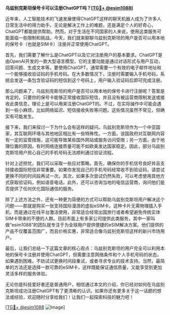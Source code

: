 **乌兹别克斯坦保号卡可以注册ChatGPT吗？[[TG💪+ @esim1088](https://t.me/s/esim1088)]**

近年来，人工智能技术的飞速发展使得ChatGPT这样的聊天机器人成为了许多人日常生活中的得力助手。无论是解决工作上的难题，还是满足个人的好奇心，ChatGPT都能提供帮助。然而，对于生活在不同国家的人来说，使用这类服务可能面临一些限制和挑战。今天，我们就来聊聊乌兹别克斯坦的用户是否可以用本地的保号卡（也就是SIM卡）注册并正常使用ChatGPT。

首先，我们需要了解什么是ChatGPT以及它对注册用户的基本要求。ChatGPT是由OpenAI开发的一款大型语言模型，它的主要功能是通过对话形式与用户互动，回答问题、生成文本等。要使用ChatGPT，通常需要一个有效的电子邮件地址和一个能够接收验证码的手机号码。在大多数情况下，注册时需要输入手机号码，系统会发送一条包含验证码的短信到这个号码上，用户输入验证码后即可完成注册。

那么问题来了，乌兹别克斯坦的用户是否可以用本地的保号卡进行注册呢？答案是肯定的，只要你的保号卡能够正常接收国际短信，并且没有被运营商限制发送或接收此类信息，理论上是可以用来注册ChatGPT的。不过，在实际操作中可能会遇到一些小麻烦，比如网络延迟、短信接收失败等问题。这些情况虽然不常见，但确实有可能发生。

接下来，我们来探讨一下为什么会有这样的疑问。乌兹别克斯坦作为一个中亚国家，其互联网环境与其他地区相比有一些特殊性。一方面，该国政府对互联网内容有一定的监管措施，这可能导致某些国外网站或服务访问受限；另一方面，由于地理位置的原因，有时网络连接质量可能不如欧美发达国家稳定。因此，部分乌兹别克斯坦用户担心自己的手机号码无法顺利通过验证流程。

针对上述担忧，我们可以采取一些应对策略。首先，确保你的手机信号良好并且支持接收国际短信非常重要。如果你发现自己的手机号码经常收不到验证码，请尝试更换不同的时间段再试一次。其次，如果多次尝试仍然失败，可以考虑使用其他方式获取验证码，例如语音电话。此外，还可以咨询当地的电信运营商，询问他们是否提供了任何优化国际通信的服务。

除了上述方法之外，还有一种更为简便的方式可以帮助乌兹别克斯坦用户解决这个问题——那就是购买一张支持国际漫游的虚拟eSIM卡。这种卡片无需物理插入手机，而是通过在线平台激活使用，非常适合经常出国旅行或者希望避免传统实体SIM卡带来的不便的人群。目前市面上有多家公司提供此类服务，其中一家叫做“esim1088”的团队就专注于为全球用户提供便捷的eSIM解决方案。他们提供的产品不仅覆盖范围广，而且价格实惠，非常适合像乌兹别克斯坦这样的新兴市场用户。

最后，让我们总结一下这篇文章的核心观点：乌兹别克斯坦的用户完全可以利用本地的保号卡注册并使用ChatGPT，但需要注意网络条件和个人手机号码的状态。如果遇到困难，不妨试试更换时间段重试，或者寻求专业的技术支持。当然，最简单的方法还是选择一款可靠的eSIM卡，这样既能保证通信质量，又能享受到更加灵活多样的服务体验。

无论你是科技爱好者还是普通用户，相信通过本文的介绍，你已经对如何在乌兹别克斯坦成功注册ChatGPT有了更清晰的认识。如果你还有更多关于这一话题的想法或经验，欢迎随时分享给我们！让我们一起探索科技的魅力吧！

[[TG💪+ @esim1088](https://t.me/s/esim1088) ![Image](https://i.postimg.cc/4NQfJmqS/Snipaste-2025-05-13-00-14-12.png)]